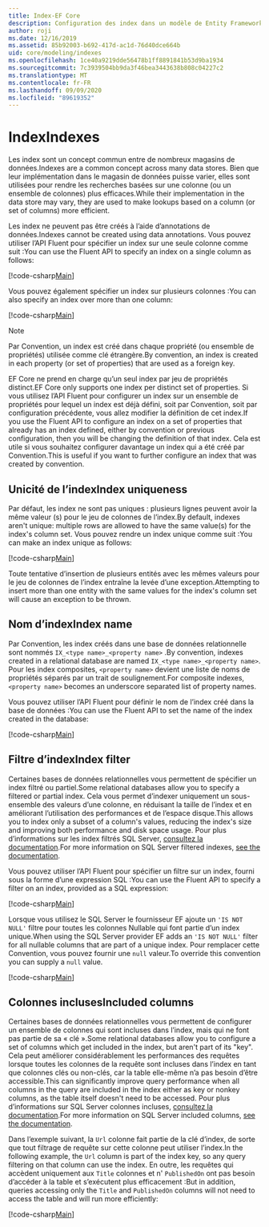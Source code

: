 ```yaml
---
title: Index-EF Core
description: Configuration des index dans un modèle de Entity Framework Core
author: roji
ms.date: 12/16/2019
ms.assetid: 85b92003-b692-417d-ac1d-76d40dce664b
uid: core/modeling/indexes
ms.openlocfilehash: 1ce40a9219dde56478b1ff8891841b53d9ba1934
ms.sourcegitcommit: 7c3939504bb9da3f46bea3443638b808c04227c2
ms.translationtype: MT
ms.contentlocale: fr-FR
ms.lasthandoff: 09/09/2020
ms.locfileid: "89619352"
---
```

# <a name="indexes"></a><span data-ttu-id="c81b3-103">Index</span><span class="sxs-lookup"><span data-stu-id="c81b3-103">Indexes</span></span>

<span data-ttu-id="c81b3-104">Les index sont un concept commun entre de nombreux magasins de données.</span><span class="sxs-lookup"><span data-stu-id="c81b3-104">Indexes are a common concept across many data stores.</span></span> <span data-ttu-id="c81b3-105">Bien que leur implémentation dans le magasin de données puisse varier, elles sont utilisées pour rendre les recherches basées sur une colonne (ou un ensemble de colonnes) plus efficaces.</span><span class="sxs-lookup"><span data-stu-id="c81b3-105">While their implementation in the data store may vary, they are used to make lookups based on a column (or set of columns) more efficient.</span></span>

<span data-ttu-id="c81b3-106">Les index ne peuvent pas être créés à l’aide d’annotations de données.</span><span class="sxs-lookup"><span data-stu-id="c81b3-106">Indexes cannot be created using data annotations.</span></span> <span data-ttu-id="c81b3-107">Vous pouvez utiliser l’API Fluent pour spécifier un index sur une seule colonne comme suit :</span><span class="sxs-lookup"><span data-stu-id="c81b3-107">You can use the Fluent API to specify an index on a single column as follows:</span></span>

[!code-csharp[Main](../../../samples/core/Modeling/FluentAPI/Index.cs?name=Index&highlight=4)]

<span data-ttu-id="c81b3-108">Vous pouvez également spécifier un index sur plusieurs colonnes :</span><span class="sxs-lookup"><span data-stu-id="c81b3-108">You can also specify an index over more than one column:</span></span>

[!code-csharp[Main](../../../samples/core/Modeling/FluentAPI/IndexComposite.cs?name=Composite&highlight=4)]

> [!NOTE]
> <span data-ttu-id="c81b3-109">Par Convention, un index est créé dans chaque propriété (ou ensemble de propriétés) utilisée comme clé étrangère.</span><span class="sxs-lookup"><span data-stu-id="c81b3-109">By convention, an index is created in each property (or set of properties) that are used as a foreign key.</span></span>
>
> <span data-ttu-id="c81b3-110">EF Core ne prend en charge qu’un seul index par jeu de propriétés distinct.</span><span class="sxs-lookup"><span data-stu-id="c81b3-110">EF Core only supports one index per distinct set of properties.</span></span> <span data-ttu-id="c81b3-111">Si vous utilisez l’API Fluent pour configurer un index sur un ensemble de propriétés pour lequel un index est déjà défini, soit par Convention, soit par configuration précédente, vous allez modifier la définition de cet index.</span><span class="sxs-lookup"><span data-stu-id="c81b3-111">If you use the Fluent API to configure an index on a set of properties that already has an index defined, either by convention or previous configuration, then you will be changing the definition of that index.</span></span> <span data-ttu-id="c81b3-112">Cela est utile si vous souhaitez configurer davantage un index qui a été créé par Convention.</span><span class="sxs-lookup"><span data-stu-id="c81b3-112">This is useful if you want to further configure an index that was created by convention.</span></span>

## <a name="index-uniqueness"></a><span data-ttu-id="c81b3-113">Unicité de l’index</span><span class="sxs-lookup"><span data-stu-id="c81b3-113">Index uniqueness</span></span>

<span data-ttu-id="c81b3-114">Par défaut, les index ne sont pas uniques : plusieurs lignes peuvent avoir la même valeur (s) pour le jeu de colonnes de l’index.</span><span class="sxs-lookup"><span data-stu-id="c81b3-114">By default, indexes aren't unique: multiple rows are allowed to have the same value(s) for the index's column set.</span></span> <span data-ttu-id="c81b3-115">Vous pouvez rendre un index unique comme suit :</span><span class="sxs-lookup"><span data-stu-id="c81b3-115">You can make an index unique as follows:</span></span>

[!code-csharp[Main](../../../samples/core/Modeling/FluentAPI/IndexUnique.cs?name=IndexUnique&highlight=5)]

<span data-ttu-id="c81b3-116">Toute tentative d’insertion de plusieurs entités avec les mêmes valeurs pour le jeu de colonnes de l’index entraîne la levée d’une exception.</span><span class="sxs-lookup"><span data-stu-id="c81b3-116">Attempting to insert more than one entity with the same values for the index's column set will cause an exception to be thrown.</span></span>

## <a name="index-name"></a><span data-ttu-id="c81b3-117">Nom d’index</span><span class="sxs-lookup"><span data-stu-id="c81b3-117">Index name</span></span>

<span data-ttu-id="c81b3-118">Par Convention, les index créés dans une base de données relationnelle sont nommés `IX_<type name>_<property name>` .</span><span class="sxs-lookup"><span data-stu-id="c81b3-118">By convention, indexes created in a relational database are named `IX_<type name>_<property name>`.</span></span> <span data-ttu-id="c81b3-119">Pour les index composites, `<property name>` devient une liste de noms de propriétés séparés par un trait de soulignement.</span><span class="sxs-lookup"><span data-stu-id="c81b3-119">For composite indexes, `<property name>` becomes an underscore separated list of property names.</span></span>

<span data-ttu-id="c81b3-120">Vous pouvez utiliser l’API Fluent pour définir le nom de l’index créé dans la base de données :</span><span class="sxs-lookup"><span data-stu-id="c81b3-120">You can use the Fluent API to set the name of the index created in the database:</span></span>

[!code-csharp[Main](../../../samples/core/Modeling/FluentAPI/IndexName.cs?name=IndexName&highlight=5)]

## <a name="index-filter"></a><span data-ttu-id="c81b3-121">Filtre d’index</span><span class="sxs-lookup"><span data-stu-id="c81b3-121">Index filter</span></span>

<span data-ttu-id="c81b3-122">Certaines bases de données relationnelles vous permettent de spécifier un index filtré ou partiel.</span><span class="sxs-lookup"><span data-stu-id="c81b3-122">Some relational databases allow you to specify a filtered or partial index.</span></span> <span data-ttu-id="c81b3-123">Cela vous permet d’indexer uniquement un sous-ensemble des valeurs d’une colonne, en réduisant la taille de l’index et en améliorant l’utilisation des performances et de l’espace disque.</span><span class="sxs-lookup"><span data-stu-id="c81b3-123">This allows you to index only a subset of a column's values, reducing the index's size and improving both performance and disk space usage.</span></span> <span data-ttu-id="c81b3-124">Pour plus d’informations sur les index filtrés SQL Server, [consultez la documentation](/sql/relational-databases/indexes/create-filtered-indexes).</span><span class="sxs-lookup"><span data-stu-id="c81b3-124">For more information on SQL Server filtered indexes, [see the documentation](/sql/relational-databases/indexes/create-filtered-indexes).</span></span>

<span data-ttu-id="c81b3-125">Vous pouvez utiliser l’API Fluent pour spécifier un filtre sur un index, fourni sous la forme d’une expression SQL :</span><span class="sxs-lookup"><span data-stu-id="c81b3-125">You can use the Fluent API to specify a filter on an index, provided as a SQL expression:</span></span>

[!code-csharp[Main](../../../samples/core/Modeling/FluentAPI/IndexFilter.cs?name=IndexFilter&highlight=5)]

<span data-ttu-id="c81b3-126">Lorsque vous utilisez le SQL Server le fournisseur EF ajoute un `'IS NOT NULL'` filtre pour toutes les colonnes Nullable qui font partie d’un index unique.</span><span class="sxs-lookup"><span data-stu-id="c81b3-126">When using the SQL Server provider EF adds an `'IS NOT NULL'` filter for all nullable columns that are part of a unique index.</span></span> <span data-ttu-id="c81b3-127">Pour remplacer cette Convention, vous pouvez fournir une `null` valeur.</span><span class="sxs-lookup"><span data-stu-id="c81b3-127">To override this convention you can supply a `null` value.</span></span>

[!code-csharp[Main](../../../samples/core/Modeling/FluentAPI/IndexNoFilter.cs?name=IndexNoFilter&highlight=6)]

## <a name="included-columns"></a><span data-ttu-id="c81b3-128">Colonnes incluses</span><span class="sxs-lookup"><span data-stu-id="c81b3-128">Included columns</span></span>

<span data-ttu-id="c81b3-129">Certaines bases de données relationnelles vous permettent de configurer un ensemble de colonnes qui sont incluses dans l’index, mais qui ne font pas partie de sa « clé ».</span><span class="sxs-lookup"><span data-stu-id="c81b3-129">Some relational databases allow you to configure a set of columns which get included in the index, but aren't part of its "key".</span></span> <span data-ttu-id="c81b3-130">Cela peut améliorer considérablement les performances des requêtes lorsque toutes les colonnes de la requête sont incluses dans l’index en tant que colonnes clés ou non-clés, car la table elle-même n’a pas besoin d’être accessible.</span><span class="sxs-lookup"><span data-stu-id="c81b3-130">This can significantly improve query performance when all columns in the query are included in the index either as key or nonkey columns, as the table itself doesn't need to be accessed.</span></span> <span data-ttu-id="c81b3-131">Pour plus d’informations sur SQL Server colonnes incluses, [consultez la documentation](/sql/relational-databases/indexes/create-indexes-with-included-columns).</span><span class="sxs-lookup"><span data-stu-id="c81b3-131">For more information on SQL Server included columns, [see the documentation](/sql/relational-databases/indexes/create-indexes-with-included-columns).</span></span>

<span data-ttu-id="c81b3-132">Dans l’exemple suivant, la `Url` colonne fait partie de la clé d’index, de sorte que tout filtrage de requête sur cette colonne peut utiliser l’index.</span><span class="sxs-lookup"><span data-stu-id="c81b3-132">In the following example, the `Url` column is part of the index key, so any query filtering on that column can use the index.</span></span> <span data-ttu-id="c81b3-133">En outre, les requêtes qui accèdent uniquement aux `Title` colonnes et n' `PublishedOn` ont pas besoin d’accéder à la table et s’exécutent plus efficacement :</span><span class="sxs-lookup"><span data-stu-id="c81b3-133">But in addition, queries accessing only the `Title` and `PublishedOn` columns will not need to access the table and will run more efficiently:</span></span>

[!code-csharp[Main](../../../samples/core/Modeling/FluentAPI/IndexInclude.cs?name=IndexInclude&highlight=5-9)]
